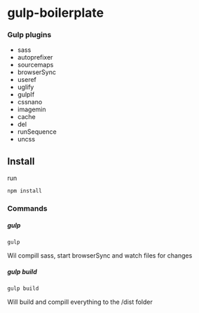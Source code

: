# gulp-boilerplate

### Gulp plugins

- sass
- autoprefixer
- sourcemaps
- browserSync
- useref
- uglify
- gulpIf
- cssnano
- imagemin
- cache
- del
- runSequence
- uncss

## Install

run

```
npm install
```

### Commands

##### gulp

```javascript
gulp
```

Wil compill sass, start browserSync and watch files for changes

##### gulp build

```javascript
gulp build
```

Will build and compill everything to the /dist folder